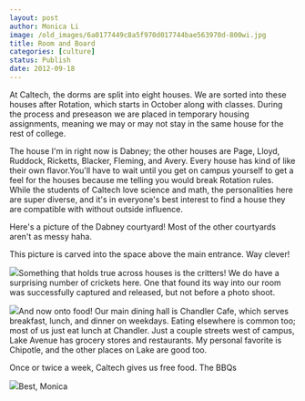```yaml
---
layout: post
author: Monica Li
image: /old_images/6a0177449c8a5f970d017744bae563970d-800wi.jpg
title: Room and Board 
categories: [culture]
status: Publish
date: 2012-09-18
---
```


At Caltech, the dorms are split into eight houses. We are sorted into these houses after Rotation, which starts in October along with classes. During the process and preseason we are placed in temporary housing assignments, meaning we may or may not stay in the same house for the rest of college.

The house I'm in right now is Dabney; the other houses are Page, Lloyd, Ruddock, Ricketts, Blacker, Fleming, and Avery. Every house has kind of like their own flavor.You'll have to wait until you get on campus yourself to get a feel for the houses because me telling you would break Rotation rules. While the students of Caltech love science and math, the personalities here are super diverse, and it's in everyone's best interest to find a house they are compatible with without outside influence.

Here's a picture of the Dabney courtyard! Most of the other courtyards aren't as messy haha.

This picture is carved into the space above the main entrance. Way clever!


![](/old_images/caltech_as_it_happens/6a0105349b8251970b017744b7f726970d.jpg)Something that holds true across houses is the critters! We do have a surprising number of crickets here. One that found its way into our room was successfully captured and released, but not before a photo shoot.


![](/old_images/6a0105349b8251970b017d3c088be3970c.jpg)And now onto food! Our main dining hall is Chandler Cafe, which serves breakfast, lunch, and dinner on weekdays. Eating elsewhere is common too; most of us just eat lunch at Chandler. Just a couple streets west of campus, Lake Avenue has grocery stores and restaurants. My personal favorite is Chipotle, and the other places on Lake are good too.



Once or twice a week, Caltech gives us free food. The BBQs

![](/old_images/6a0105349b8251970b017d3c088be3970c.jpg)Best,
Monica
